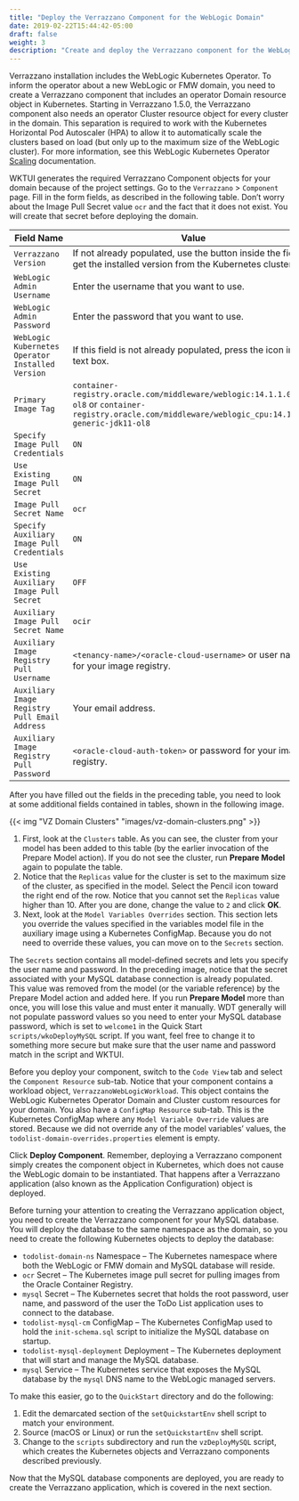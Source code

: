 ```yaml
---
title: "Deploy the Verrazzano Component for the WebLogic Domain"
date: 2019-02-22T15:44:42-05:00
draft: false
weight: 3
description: "Create and deploy the Verrazzano component for the WebLogic domain."
---
```


Verrazzano installation includes the WebLogic Kubernetes Operator.  To inform the operator about a new WebLogic or FMW domain, you need to create a Verrazzano component that includes an operator Domain resource object in Kubernetes.  Starting in Verrazzano 1.5.0, the Verrazzano component also needs an operator Cluster resource object for every cluster in the domain.  This separation is required to work with the Kubernetes Horizontal Pod Autoscaler (HPA) to allow it to automatically scale the clusters based on load (but only up to the maximum size of the WebLogic cluster). For more information, see this WebLogic Kubernetes Operator [Scaling](https://oracle.github.io/weblogic-kubernetes-operator/managing-domains/domain-lifecycle/scaling/) documentation.

WKTUI generates the required Verrazzano Component objects for your domain because of the project settings.  Go to the `Verrazzano` > `Component` page.  Fill in the form fields, as described in the following table.  Don’t worry about the Image Pull Secret value `ocr` and the fact that it does not exist.  You will create that secret before deploying the domain.

| Field Name | Value |
| --- | --- |
| `Verrazzano Version` |  If not already populated, use the button inside the field to get the installed version from the Kubernetes cluster. |
| `WebLogic Admin Username` |  Enter the username that you want to use. |
| `WebLogic Admin Password` |  Enter the password that you want to use. |
| `WebLogic Kubernetes Operator Installed Version` |  If this field is not already populated, press the icon in the text box. |
| `Primary Image Tag` | `container-registry.oracle.com/middleware/weblogic:14.1.1.0-11-ol8` or `container-registry.oracle.com/middleware/weblogic_cpu:14.1.1.0-generic-jdk11-ol8` |
| `Specify Image Pull Credentials` | `ON` |
| `Use Existing Image Pull Secret` |  `ON` |
| `Image Pull Secret Name` | `ocr` |
| `Specify Auxiliary Image Pull Credentials` | `ON` |
| `Use Existing Auxiliary Image Pull Secret` | `OFF` |
| `Auxiliary Image Pull Secret Name` | `ocir` |
| `Auxiliary Image Registry Pull Username` | `<tenancy-name>/<oracle-cloud-username>` or user name for your image registry. |
| `Auxiliary Image Registry Pull Email Address` | Your email address. |
| `Auxiliary Image Registry Pull Password` | `<oracle-cloud-auth-token>` or password for your image registry. |

After you have filled out the fields in the preceding table, you need to look at some additional fields contained in tables, shown in the following image.  

{{< img "VZ Domain Clusters" "images/vz-domain-clusters.png" >}}

1. First, look at the `Clusters` table.  As you can see, the cluster from your model has been added to this table (by the earlier invocation of the Prepare Model action).  If you do not see the cluster, run **Prepare Model** again to populate the table.  
2. Notice that the `Replicas` value for the cluster is set to the maximum size of the cluster, as specified in the model.  Select the Pencil icon toward the right end of the row.  Notice that you cannot set the `Replicas` value higher than 10.  After you are done, change the value to `2` and click **OK**.
3. Next, look at the `Model Variables Overrides` section.  This section lets you override the values specified in the variables model file in the auxiliary image using a Kubernetes ConfigMap.  Because you do not need to override these values, you can move on to the `Secrets` section.

The `Secrets` section contains all model-defined secrets and lets you specify the user name and password.  In the preceding image, notice that the secret associated with your MySQL database connection is already populated.  This value was removed from the model (or the variable reference) by the Prepare Model action and added here.  If you run **Prepare Model** more than once, you will lose this value and must enter it manually.  WDT generally will not populate password values so you need to enter your MySQL database password, which is set to `welcome1` in the Quick Start `scripts/wkoDeployMySQL` script.  If you want, feel free to change it to something more secure but make sure that the user name and password match in the script and WKTUI.

Before you deploy your component, switch to the `Code View` tab and select the `Component Resource` sub-tab.  Notice that your component contains a workload object, `VerrazzanoWebLogicWorkload`.  This object contains the WebLogic Kubernetes Operator Domain and Cluster custom resources for your domain.  You also have a `ConfigMap Resource` sub-tab.  This is the Kubernetes ConfigMap where any `Model Variable Override` values are stored.  Because we did not override any of the model variables’ values, the `todolist-domain-overrides.properties` element is empty.

Click **Deploy Component**.  Remember, deploying a Verrazzano component simply creates the component object in Kubernetes, which does not cause the WebLogic domain to be instantiated.  That happens after a Verrazzano application (also known as the Application Configuration) object is deployed.  

Before turning your attention to creating the Verrazzano application object, you need to create the Verrazzano component for your MySQL database.  You will deploy the database to the same namespace as the domain, so you need to create the following Kubernetes objects to deploy the database:

- `todolist-domain-ns` Namespace – The Kubernetes namespace where both the WebLogic or FMW domain and MySQL database will reside.
- `ocr` Secret – The Kubernetes image pull secret for pulling images from the Oracle Container Registry.
- `mysql` Secret – The Kubernetes secret that holds the root password, user name, and password of the user the ToDo List application uses to connect to the database.
- `todolist-mysql-cm` ConfigMap – The Kubernetes ConfigMap used to hold the `init-schema.sql` script to initialize the MySQL database on startup.
- `todolist-mysql-deployment` Deployment – The Kubernetes deployment that will start and manage the MySQL database.
- `mysql` Service – The Kubernetes service that exposes the MySQL database by the `mysql` DNS name to the WebLogic managed servers.

To make this easier, go to the `QuickStart` directory and do the following:
1.	Edit the demarcated section of the `setQuickstartEnv` shell script to match your environment.
2.	Source (macOS or Linux) or run the `setQuickstartEnv` shell script.
3.	Change to the `scripts` subdirectory and run the `vzDeployMySQL` script, which creates the Kubernetes objects and Verrazzano components described previously.

Now that the MySQL database components are deployed, you are ready to create the Verrazzano application, which is covered in the next section.
